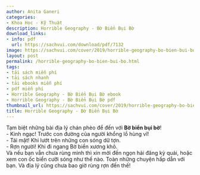 ```yaml
---
author: Anita Ganeri
categories:
- Khoa Học - Kỹ Thuật
description: Horrible Geography - Bờ Biển Bụi Bờ
download_links:
- info: pdf
  url: https://sachvui.com/download/pdf/7132
image: https://sachvui.com/cover/2019/horrible-geography-bo-bien-bui-bo.jpg
layout: post
permalink: /horrible-geography-bo-bien-bui-bo.html
tags:
- tải sách miễn phí
- tải sách nhanh
- tải ebooks miễn phí
- pdf miễn phí
- Horrible Geography - Bờ Biển Bụi Bờ ebook
- Horrible Geography - Bờ Biển Bụi Bờ pdf
thumbnail_url: https://sachvui.com/cover/2019/horrible-geography-bo-bien-bui-bo.jpg
title: Horrible Geography - Bờ Biển Bụi Bờ
---
```


 <div class="item-desc text-justify"> <p>Tạm biệt những bài địa lý chán phèo để đến với <strong>Bờ biển bụi bờ</strong>!<br>- Kinh ngạc! Trước con đường của người khổng lồ hùng vĩ!<br>- Tái mặt! Khi lướt trên những con sóng dữ tợn.<br>- Rợn người! Khi đi ngang Bờ biển xương khô.<br>Và nếu bạn vẫn chưa rùng mình thì xin mời đến ngọn hải đăng kỳ quái, hoặc xem con ốc biển cưỡi sóng như thế nào. Toàn những chuyện hấp dẫn với bạn. Và địa lý cũng chưa bao giờ rùng rợn đến thế!</p> </div>